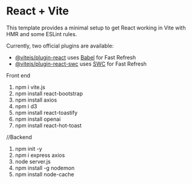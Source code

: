 # React + Vite

This template provides a minimal setup to get React working in Vite with HMR and some ESLint rules.

Currently, two official plugins are available:

- [@vitejs/plugin-react](https://github.com/vitejs/vite-plugin-react/blob/main/packages/plugin-react/README.md) uses [Babel](https://babeljs.io/) for Fast Refresh
- [@vitejs/plugin-react-swc](https://github.com/vitejs/vite-plugin-react-swc) uses [SWC](https://swc.rs/) for Fast Refresh

Front end
1. npm i vite.js
2. npm install react-bootstrap
3. npm install axios
4. npm i d3
5. npm install react-toastify
6. npm install openai
7. npm install react-hot-toast


//Backend 
1. npm init -y
2. npm i express axios
3. node server.js
4. npm install -g nodemon
5. npm install node-cache